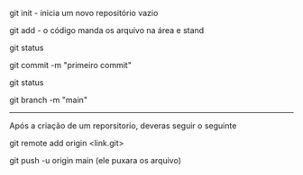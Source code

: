 git init - inicia um novo repositório vazio

git add - o código manda os arquivo na área e stand

git status

git commit -m "primeiro commit"

git status

git branch -m "main"


----------------------------------------------------------------------

Após a criação de um reporsitorio, deveras seguir o seguinte

git remote add origin <link.git>

git push -u origin main (ele puxara os arquivo)

